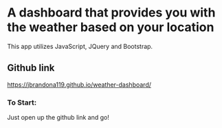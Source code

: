 # A dashboard that provides you with the weather based on your location

This app utilizes JavaScript, JQuery and Bootstrap.

## Github link
https://jbrandona119.github.io/weather-dashboard/

### To Start:
 Just open up the github link and go!
